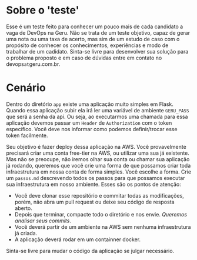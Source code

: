 # Sobre o 'teste'

Esse é um teste feito para conhecer um  pouco mais de cada candidato a vaga de DevOps na Geru. Não se trata de um teste objetivo, capaz de gerar uma nota ou uma taxa de acerto, mas sim de um estudo de caso com o propósito de conhecer os conhecimentos, experiências e modo de trabalhar de um cadidato. Sinta-se livre para desenvolver sua solução para o problema proposto e em caso de dúvidas entre em contato no devops`at`geru.com.br.

# Cenário

Dentro do diretório `app` existe uma aplicação muito simples em Flask. Quando essa aplicação  subir ela irá ler uma variável de ambiente `GERU_PASS` que será a senha da api. Ou seja, ao executarmos uma chamada para essa aplicação devemos passar um `Header` de  `Authorization` com o token específico. Você deve nos informar como podemos definir/trocar esse token facilmente.

Seu objetivo é fazer deploy dessa aplicação na AWS. Você provavelmente precisará criar uma conta free-tier na AWS, ou utilizar uma sua já existente. Mas não se preocupe, não iremos olhar sua conta ou chamar sua aplicação já rodando, queremos que você crie uma forma de que possamos criar toda infraestrutura em nossa conta de forma simples. Você escolhe a forma. Crie um `passos.md` descrevendo todos os passos para que possamos executar sua infraestrutura em nosso ambiente. Esses são os pontos de atenção:

* Você deve clonar esse repositório e commitar todas as modificações, porém, não abra um pull request ou deixe seu código de resposta aberto.
* Depois que terminar, compacte todo o diretório e nos envie. *Queremos analisar seus commits*.
* Você deverá partir de um ambiente na AWS sem nenhuma infraestrutura já criada.
* A aplicação deverá rodar em um containner docker.

Sinta-se livre para mudar o código da aplicação se julgar necessário.

